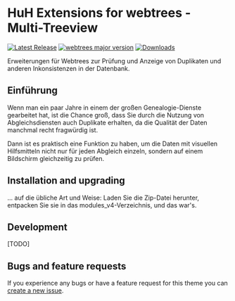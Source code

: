 HuH Extensions for webtrees - Multi-Treeview
============================

[![Latest Release](https://img.shields.io/github/v/release/huhwt/huhwt-mtv)][1]
[![webtrees major version](https://img.shields.io/badge/webtrees-v2.x-green)][2]
[![Downloads](https://img.shields.io/github/downloads/huhwt/huhwt-mtv/v1.0/total)]()

Erweiterungen für Webtrees zur Prüfung und Anzeige von Duplikaten und anderen Inkonsistenzen in der Datenbank.

Einführung
-----------

Wenn man ein paar Jahre in einem der großen Genealogie-Dienste gearbeitet hat, ist die Chance groß, dass Sie durch die Nutzung von Abgleichsdiensten auch Duplikate erhalten, da die Qualität der Daten manchmal recht fragwürdig ist.

Dann ist es praktisch eine Funktion zu haben, um die Daten mit visuellen Hilfsmitteln nicht nur für jeden Abgleich einzeln, sondern auf einem Bildschirm gleichzeitig zu prüfen.

Installation and upgrading
--------------------------

... auf die übliche Art und Weise: Laden Sie die Zip-Datei herunter, entpacken Sie sie in das modules_v4-Verzeichnis, und das war's.

Development
-------------------------

[TODO]

Bugs and feature requests
-------------------------
If you experience any bugs or have a feature request for this theme you can [create a new issue][3].

[1]: https://github.com/huhwt/huhwt-mtv/releases/latest
[2]: https://webtrees.net/download
[3]: https://github.com/huhwt/huhwt-mtv/issues?state=open